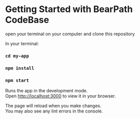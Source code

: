 # Getting Started with BearPath CodeBase

open your terminal on your computer and clone this repository

In your terminal:

### `cd my-app`

### `npm install`

### `npm start`

Runs the app in the development mode.\
Open [http://localhost:3000](http://localhost:3000) to view it in your browser.

The page will reload when you make changes.\
You may also see any lint errors in the console.
